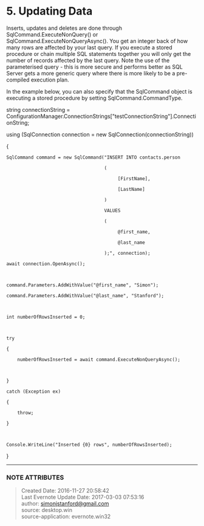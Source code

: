 # 5\. Updating Data

Inserts, updates and deletes are done through SqlCommand.ExecuteNonQuery() or
SqlCommand.ExecuteNonQueryAsync(). You get an integer back of how many rows
are affected by your last query. If you execute a stored procedure or chain
multiple SQL statements together you will only get the number of records
affected by the last query. Note the use of the parameterised query - this is
more secure and performs better as SQL Server gets a more generic query where
there is more likely to be a pre-compiled execution plan.

  

In the example below, you can also specify that the SqlCommand object is
executing a stored procedure by setting SqlCommand.CommandType.

  

string connectionString =
ConfigurationManager.ConnectionStrings["testConnectionString"].ConnectionString;

  

using (SqlConnection connection = new SqlConnection(connectionString))

{

    SqlCommand command = new SqlCommand("INSERT INTO contacts.person

                                        (

                                             [FirstName],

                                             [LastName]

                                        )

                                        VALUES

                                        (

                                             @first_name,

                                             @last_name

                                        );", connection);

    await connection.OpenAsync();

  

    command.Parameters.AddWithValue("@first_name", "Simon");

    command.Parameters.AddWithValue("@last_name", "Stanford");

  

    int numberOfRowsInserted = 0;

  

    try

    {

        numberOfRowsInserted = await command.ExecuteNonQueryAsync();

  

    }

    catch (Exception ex)

    {

        throw;

    }

  

    Console.WriteLine("Inserted {0} rows", numberOfRowsInserted);

}

  


---
### NOTE ATTRIBUTES
>Created Date: 2016-11-27 20:58:42  
>Last Evernote Update Date: 2017-03-03 07:53:16  
>author: simonjstanford@gmail.com  
>source: desktop.win  
>source-application: evernote.win32  